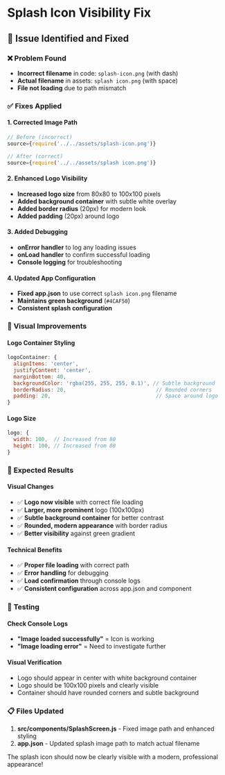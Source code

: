 # Splash Icon Visibility Fix

## 🔧 Issue Identified and Fixed

### ❌ **Problem Found**
- **Incorrect filename** in code: `splash-icon.png` (with dash)
- **Actual filename** in assets: `splash icon.png` (with space)
- **File not loading** due to path mismatch

### ✅ **Fixes Applied**

#### 1. Corrected Image Path
```javascript
// Before (incorrect)
source={require('../../assets/splash-icon.png')}

// After (correct)
source={require('../../assets/splash icon.png')}
```

#### 2. Enhanced Logo Visibility
- **Increased logo size** from 80x80 to 100x100 pixels
- **Added background container** with subtle white overlay
- **Added border radius** (20px) for modern look
- **Added padding** (20px) around logo

#### 3. Added Debugging
- **onError handler** to log any loading issues
- **onLoad handler** to confirm successful loading
- **Console logging** for troubleshooting

#### 4. Updated App Configuration
- **Fixed app.json** to use correct `splash icon.png` filename
- **Maintains green background** (`#4CAF50`)
- **Consistent splash configuration**

### 🎨 **Visual Improvements**

#### Logo Container Styling
```javascript
logoContainer: {
  alignItems: 'center',
  justifyContent: 'center',
  marginBottom: 40,
  backgroundColor: 'rgba(255, 255, 255, 0.1)', // Subtle background
  borderRadius: 20,                             // Rounded corners
  padding: 20,                                  // Space around logo
}
```

#### Logo Size
```javascript
logo: {
  width: 100,  // Increased from 80
  height: 100, // Increased from 80
}
```

### 📱 **Expected Results**

#### Visual Changes
- ✅ **Logo now visible** with correct file loading
- ✅ **Larger, more prominent** logo (100x100px)
- ✅ **Subtle background container** for better contrast
- ✅ **Rounded, modern appearance** with border radius
- ✅ **Better visibility** against green gradient

#### Technical Benefits
- ✅ **Proper file loading** with correct path
- ✅ **Error handling** for debugging
- ✅ **Load confirmation** through console logs
- ✅ **Consistent configuration** across app.json and component

### 🚀 **Testing**

#### Check Console Logs
- **"Image loaded successfully"** = Icon is working
- **"Image loading error"** = Need to investigate further

#### Visual Verification
- Logo should appear in center with white background container
- Logo should be 100x100 pixels and clearly visible
- Container should have rounded corners and subtle background

### 📋 **Files Updated**
1. **src/components/SplashScreen.js** - Fixed image path and enhanced styling
2. **app.json** - Updated splash image path to match actual filename

The splash icon should now be clearly visible with a modern, professional appearance! 